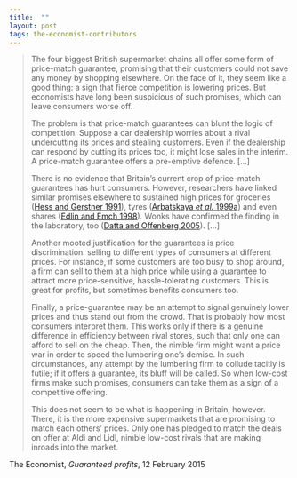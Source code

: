 ```yaml
---
title:  ""
layout: post
tags: the-economist-contributors
---
```


> The four biggest British supermarket chains all offer some form of price-match guarantee, promising that their customers could not save any money by shopping elsewhere. On the face of it, they seem like a good thing: a sign that fierce competition is lowering prices. But economists have long been suspicious of such promises, which can leave consumers worse off.
> 
> The problem is that price-match guarantees can blunt the logic of competition. Suppose a car dealership worries about a rival undercutting its prices and stealing customers. Even if the dealership can respond by cutting its prices too, it might lose sales in the interim. A price-match guarantee offers a pre-emptive defence. [...]
>     
> There is no evidence that Britain’s current crop of price-match guarantees has hurt consumers. However, researchers have linked similar promises elsewhere to sustained high prices for groceries ([Hess and Gerstner 1991](http://www.jstor.org/stable/2487607)), tyres ([Arbatskaya _et al._ 1999a](http://www.simon.rochester.edu/fac/SHAFFER/Published/Promises.pdf)) and even shares ([Edlin and Emch 1998](https://eml.berkeley.edu/~edlin/welfare.pdf)). Wonks have confirmed the finding in the laboratory, too ([Datta and Offenberg 2005](https://mpra.ub.uni-muenchen.de/575/1/MPRA_paper_575.pdf)). [...]  
> 
> Another mooted justification for the guarantees is price discrimination: selling to different types of consumers at different prices. For instance, if some customers are too busy to shop around, a firm can sell to them at a high price while using a guarantee to attract more price-sensitive, hassle-tolerating customers. This is great for profits, but sometimes benefits consumers too.
> 
> Finally, a price-guarantee may be an attempt to signal genuinely lower prices and thus stand out from the crowd. That is probably how most consumers interpret them. This works only if there is a genuine difference in efficiency between rival stores, such that only one can afford to sell on the cheap. Then, the nimble firm might want a price war in order to speed the lumbering one’s demise. In such circumstances, any attempt by the lumbering firm to collude tacitly is futile; if it offers a guarantee, its bluff will be called. So when low-cost firms make such promises, consumers can take them as a sign of a competitive offering.
> 
> This does not seem to be what is happening in Britain, however. There, it is the more expensive supermarkets that are promising to match each others’ prices. Only one has pledged to match the deals on offer at Aldi and Lidl, nimble low-cost rivals that are making inroads into the market.

The Economist, _Guaranteed profits_, 12 February 2015

